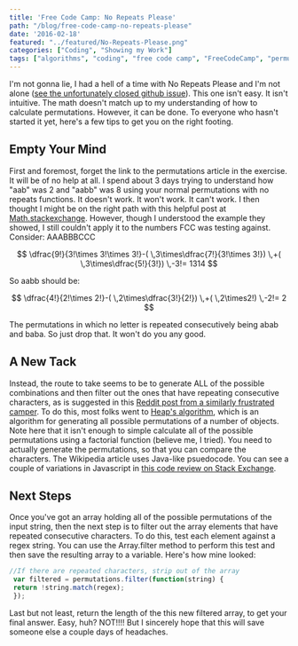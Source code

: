 ```yaml
---
title: 'Free Code Camp: No Repeats Please'
path: "/blog/free-code-camp-no-repeats-please"
date: '2016-02-18'
featured: "../featured/No-Repeats-Please.png"
categories: ["Coding", "Showing my Work"]
tags: ["algorithms", "coding", "free code camp", "FreeCodeCamp", "permutation"]
---
```


I'm not gonna lie, I had a hell of a time with No Repeats Please and I'm not alone ([see the unfortunately closed github issue](https://github.com/FreeCodeCamp/freecodecamp/issues/1418)). This one isn't easy. It isn't intuitive. The math doesn't match up to my understanding of how to calculate permutations. However, it can be done. To everyone who hasn't started it yet, here's a few tips to get you on the right footing.

## Empty Your Mind

First and foremost, forget the link to the permutations article in the exercise. It will be of no help at all. I spend about 3 days trying to understand how "aab" was 2 and "aabb" was 8 using your normal permutations with no repeats functions. It doesn't work. It won't work. It can't work. I then thought I might be on the right path with this helpful post at [Math.stackexchange](http://math.stackexchange.com/questions/223229/what-is-the-number-of-rearrangements-of-the-string-aaabbbccc-that-do-not-contain/223278#223278). However, though I understood the example they showed, I still couldn't apply it to the numbers FCC was testing against. Consider: AAABBBCCC

$$
\dfrac{9!}{3!\times 3!\times 3!}-( \,3\times\dfrac{7!}{3!\times 3!}) \,+( \,3\times\dfrac{5!}{3!}) \,-3!= 1314
$$

So aabb should be:

$$
 \dfrac{4!}{2!\times 2!}-( \,2\times\dfrac{3!}{2!}) \,+( \,2\times2!) \,-2!= 2
$$

The permutations in which no letter is repeated consecutively being abab and baba. So just drop that. It won't do you any good.

## A New Tack

Instead, the route to take seems to be to generate ALL of the possible combinations and then filter out the ones that have repeating consecutive characters, as is suggested in this [Reddit post from a similarly frustrated camper](https://www.reddit.com/r/learnprogramming/comments/3b9l0q/free_code_camp_permutations_and_why_there_is/). To do this, most folks went to [Heap's algorithm](https://en.wikipedia.org/wiki/Heap%27s_algorithm), which is an algorithm for generating all possible permutations of a number of objects. Note here that it isn't enough to simple calculate all of the possible permutations using a factorial function (believe me, I tried). You need to actually generate the permutations, so that you can compare the characters. The Wikipedia article uses Java-like psuedocode. You can see a couple of variations in Javascript in [this code review on Stack Exchange](http://codereview.stackexchange.com/questions/59615/recursive-function-that-generates-the-permutations-of-a-string).

## Next Steps

Once you've got an array holding all of the possible permutations of the input string, then the next step is to filter out the array elements that have repeated consecutive characters. To do this, test each element against a regex string. You can use the Array.filter method to perform this test and then save the resulting array to a variable. Here's how mine looked:

```javascript
//If there are repeated characters, strip out of the array
 var filtered = permutations.filter(function(string) {
 return !string.match(regex);
 });
```

Last but not least, return the length of the this new filtered array, to get your final answer. Easy, huh? NOT!!!! But I sincerely hope that this will save someone else a couple days of headaches.
